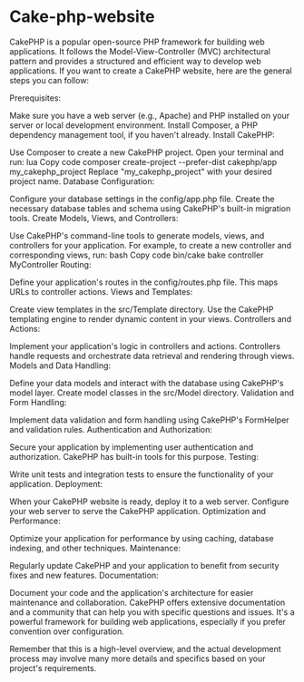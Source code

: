 # Cake-php-website
CakePHP is a popular open-source PHP framework for building web applications. It follows the Model-View-Controller (MVC) architectural pattern and provides a structured and efficient way to develop web applications. If you want to create a CakePHP website, here are the general steps you can follow:

Prerequisites:

Make sure you have a web server (e.g., Apache) and PHP installed on your server or local development environment.
Install Composer, a PHP dependency management tool, if you haven't already.
Install CakePHP:

Use Composer to create a new CakePHP project. Open your terminal and run:
lua
Copy code
composer create-project --prefer-dist cakephp/app my_cakephp_project
Replace "my_cakephp_project" with your desired project name.
Database Configuration:

Configure your database settings in the config/app.php file.
Create the necessary database tables and schema using CakePHP's built-in migration tools.
Create Models, Views, and Controllers:

Use CakePHP's command-line tools to generate models, views, and controllers for your application.
For example, to create a new controller and corresponding views, run:
bash
Copy code
bin/cake bake controller MyController
Routing:

Define your application's routes in the config/routes.php file. This maps URLs to controller actions.
Views and Templates:

Create view templates in the src/Template directory.
Use the CakePHP templating engine to render dynamic content in your views.
Controllers and Actions:

Implement your application's logic in controllers and actions.
Controllers handle requests and orchestrate data retrieval and rendering through views.
Models and Data Handling:

Define your data models and interact with the database using CakePHP's model layer.
Create model classes in the src/Model directory.
Validation and Form Handling:

Implement data validation and form handling using CakePHP's FormHelper and validation rules.
Authentication and Authorization:

Secure your application by implementing user authentication and authorization.
CakePHP has built-in tools for this purpose.
Testing:

Write unit tests and integration tests to ensure the functionality of your application.
Deployment:

When your CakePHP website is ready, deploy it to a web server.
Configure your web server to serve the CakePHP application.
Optimization and Performance:

Optimize your application for performance by using caching, database indexing, and other techniques.
Maintenance:

Regularly update CakePHP and your application to benefit from security fixes and new features.
Documentation:

Document your code and the application's architecture for easier maintenance and collaboration.
CakePHP offers extensive documentation and a community that can help you with specific questions and issues. It's a powerful framework for building web applications, especially if you prefer convention over configuration.

Remember that this is a high-level overview, and the actual development process may involve many more details and specifics based on your project's requirements.
